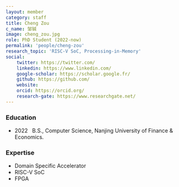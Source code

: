 ```yaml
---
layout: member
category: staff
title: Cheng Zou
c_name: 邹铖
image: cheng_zou.jpg
role: PhD Student (2022-now)
permalink: 'people/cheng-zou'
research_topic: 'RISC-V SoC, Processing-in-Memory'
social:
    twitter: https://twitter.com/
    linkedin: https://www.linkedin.com/
    google-scholar: https://scholar.google.fr/
    github: https://github.com/
    website:
    orcid: https://orcid.org/
    research-gate: https://www.researchgate.net/
---
```



### <i class="fas fa-graduation-cap"></i> Education
- 2022 &nbsp; B.S., Computer Science, Nanjing University of Finance & Economics.



### Expertise
- Domain Specific Accelerator
- RISC-V SoC
- FPGA